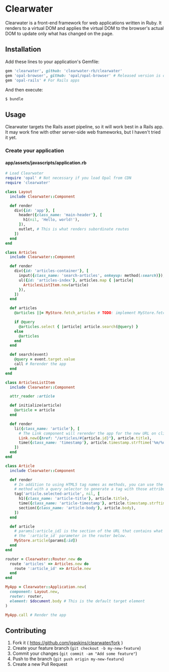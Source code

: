 # Clearwater

Clearwater is a front-end framework for web applications written in Ruby. It renders to a virtual DOM and applies the virtual DOM to the browser's actual DOM to update only what has changed on the page.

## Installation

Add these lines to your application's Gemfile:

```ruby
gem 'clearwater', github: 'clearwater-rb/clearwater'
gem 'opal-browser', github: 'opal/opal-browser' # Released version is out of date
gem 'opal-rails' # For Rails apps
```

And then execute:

    $ bundle

## Usage

Clearwater targets the Rails asset pipeline, so it will work best in a Rails app. It may work fine with other server-side web frameworks, but I haven't tried it yet.

### Create your application

#### app/assets/javascripts/application.rb

```ruby
# Load Clearwater
require 'opal' # Not necessary if you load Opal from CDN
require 'clearwater'

class Layout
  include Clearwater::Component

  def render
    div({id: 'app'}, [
      header({class_name: 'main-header'}, [
        h1(nil, 'Hello, world!'),
      ]),
      outlet, # This is what renders subordinate routes
    ])
  end
end

class Articles
  include Clearwater::Component

  def render
    div({id: 'articles-container'}, [
      input({class_name: 'search-articles', onkeyup: method(:search)}),
      ul({id: 'articles-index'}, articles.map { |article|
        ArticlesListItem.new(article)
      }),
    ])
  end

  def articles
    @articles ||= MyStore.fetch_articles # TODO: implement MyStore.fetch_articles

    if @query
      @articles.select { |article| article.search(@query) }
    else
      @articles
    end
  end

  def search(event)
    @query = event.target.value
    call # Rerender the app
  end
end

class ArticlesListItem
  include Clearwater::Component

  attr_reader :article

  def initialize(article)
    @article = article
  end

  def render
    li({class_name: 'article'}, [
      # The Link component will rerender the app for the new URL on click
      Link.new({href: "/articles/#{article.id}"}, article.title),
      time({class_name: 'timestamp'}, article.timestamp.strftime('%m/%d/%Y')),
    ])
  end
end

class Article
  include Clearwater::Component

  def render
    # In addition to using HTML5 tag names as methods, you can use the `tag`
    # method with a query selector to generate a tag with those attributes.
    tag('article.selected-article', nil, [
      h1({class_name: 'article-title'}, article.title),
      time({class_name: 'article-timestamp'}, article.timestamp.strftime('%m-%d-%Y')),
      section({class_name: 'article-body'}, article.body),
    ])
  end

  def article
    # params[:article_id] is the section of the URL that contains what would be
    # the `:article_id` parameter in the router below.
    MyStore.article(params[:id])
  end
end

router = Clearwater::Router.new do
  route 'articles' => Articles.new do
    route ':article_id' => Article.new
  end
end

MyApp = Clearwater::Application.new(
  component: Layout.new,
  router: router,
  element: $document.body # This is the default target element
)

MyApp.call # Render the app
```

## Contributing

1. Fork it ( https://github.com/jgaskins/clearwater/fork )
2. Create your feature branch (`git checkout -b my-new-feature`)
3. Commit your changes (`git commit -am "Add some feature"`)
4. Push to the branch (`git push origin my-new-feature`)
5. Create a new Pull Request
